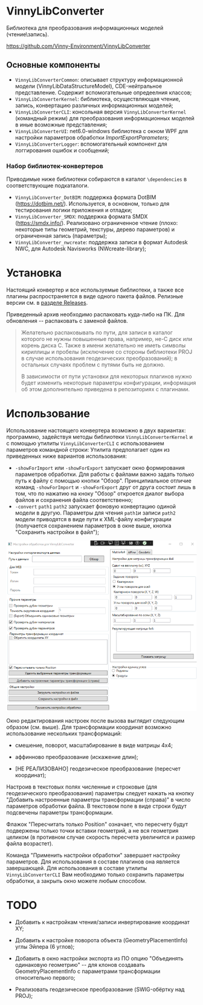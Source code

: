 # VinnyLibConverter

Библиотека для преобразования информационных моделей (чтение\запись).

https://github.com/Vinny-Environment/VinnyLibConverter

## Основные компоненты

* `VinnyLibConverterCommon`: описывает структуру информационной модели (VinnyLibDataStructureModel), CDE-нейтральное представление. Содержит вспомогательные опредеелния классов;
* `VinnyLibConverterKernel`: библиотека, осуществляющая чтение, запись, конвертацию различных информационных моделей;
* `VinnyLibConverterCLI`: консольная версия `VinnyLibConverterKernel` (командный режим) для преобразования информационных моделей в иные возможные представления;
* `VinnyLibConverterUI`: net6.0-windows библиотека с окном WPF для настройки параметров обработки *ImportExportParameters*;
* `VinnyLibConverterLogger`: вспомогательный компонент для логгирования ошибок и сообщений;

### Набор библиотек-конвертеров

Приводимые ниже библиотеки собираются в каталог `\dependencies` в соответствующие подкаталоги.

* `VinnyLibConverter_DotBIM`: поддержка формата DotBIM (https://dotbim.net/). Используется, в основном, только для тестирования логики приложения и отладки;
* `VinnyLibConverter_SMDX`: поддержка формата SMDX (https://smdx.info/). Реализовано ограниченное чтение (плохо: некоторые типы геометрий, текстуры, дерево параметров) и ограниченная запись (параметры);
* `VinnyLibConverter_nwcreate`: поддержка записи в формат Autodesk NWC, для Autodesk Navisworks (NWcreate-library);

# Установка

Настоящий конвертер и все используемые библиотеки, а также все плагины распространяется в виде одного пакета файлов. Релизные версии см. в [разделе Releases](https://github.com/Vinny-Environment/VinnyLibConverter/releases).

Приведенный архив необходимо распаковать куда-либо на ПК. Для обновления -- распаковать с заменой файлов.

> Желательно распаковывать по пути, для записи в каталог которого не нужны повышенные права, например, не-С диск или корень диска С. Также в имени желательно не иметь символы кириллицы и пробелы (исключение со стороны библиотеки PROJ в случае использования геодезических преобразований); в остальных случаях проблем с путями быть не должно.
> 
> В зависимости от пути установки для некоторых плагинов нужно будет изменить некоторые параметры конфигурации, информация об этом дополнительно приведена в репозиториях с плагинами.

# Использование

Использование настоящего конвертера возможно в двух вариантах: программно, задействуя методы библиотеки `VinnyLibConverterKernel` и с помощью утилиты `VinnyLibConverterCLI` с использованием параметров командной строки:
Утилита предполагает один из приведенных ниже вариантов использования:

* `-showForImport` или `-showForExport` запускает окно формирования параметров обработки. Для работы с файлами важно задать только путь к файлу с помощью кнопки "Обзор". Принципиальное отличие команд `-showForImport` и `-showForExport` друг от друга состоит лишь в том, что по нажатию на кноку "Обзор" откроется диалог выбора файлов и сохранения файла соответственно;
* `-convert` `path1` `path2` запускает фоновую конвертацию одиной модели в другую. Параметры для чтения `path1`и записи `path2` модели приводятся в виде пути к XML-файлу конфигурации (получается сохранением параметров в окне выше, кнопка "Сохранить настройки в файл");

![](assets/2025-09-03-20-33-30-image.png)

Окно редактирования настроек после вызова выглядит следующим образом (см. выше). Для трансформации координат возможно использование нескольких трансформаций:

* смешение, поворот, масштабирование в виде матрицы 4x4;

* аффинново преобразование (искажение длин);

* [НЕ РЕАЛИЗОВАНО] геодезическое преобразование (пересчет координат);

Настроив в текстовых полях численные и строковые (для геодезического преобразования) параметры следует нажать на кнопку "Добавить настроенные параметры трансформации (справа)" в число параметров обработки файла. В текстовом поле в виде строки будут подсвечены параметры трансформации.

Флажок "Пересчитать только Position" означает, что пересчету будут подвержены только точки вставки геометрий, а не вся геометрия целиком (в противном случае скорость пересчета увеличится и размер файла возрастет).

Команда "Применить настройки обработки" завершает настройку параметров. Для использования в составе плагинов она является завершающей. Для использования в составе утилиты `VinnyLibConverterCLI` Вам необходимо только сохранить параметры обработки, а закрыть окно можете любым способом.

# TODO

* Добавить к настройкам чтения/записи инвертирование координат XY;

* Добавить к настройке поворота объекта (GeometryPlacementInfo) углы Эйлера (6 углов);

* Добавить в окно настройки экспорта из ПО опцию "Объединять одинаковую геометрию" -- для клонов создавать GeometryPlacementInfo с параметрами трансформации относительно первого;

* Реализовать геодезическое преобразование (SWIG-обёртку над PROJ);

